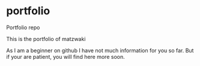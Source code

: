 # portfolio
Portfolio repo

This is the portfolio of matzwaki

As I am a beginner on github I have not much information for you so far. 
But if your are patient, you will find here more soon.
